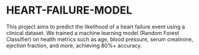 # HEART-FAILURE-MODEL
This project aims to predict the likelihood of a heart failure event using a clinical dataset. We trained a machine learning model (Random Forest Classifier) on health metrics such as age, blood pressure, serum creatinine, ejection fraction, and more, achieving 80%+ accuracy.
